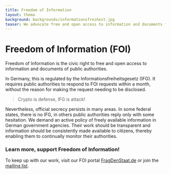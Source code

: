 ```yaml
---
title: Freedom of Information
layout: thema
background: backgrounds/informationsfreiheit.jpg
teaser: We advocate free and open access to information and documents from public authorities.
---
```


# Freedom of Information (FOI)

Freedom of Information is the civic right to free and open access to information and documents of public authorities.

In Germany, this is regulated by the Informationsfreiheitsgesetz (IFG). It requires public authorities to respond to FOI requests within a month, without the reason for making the request needing to be disclosed. 

> Crypto is defense, IFG is attack! 

Nevertheless, official secrecy persists in many areas. In some federal states, there is no IFG, in others public authorities reply only with some hesitation. We demand an active policy of freely available information in German government agencies. Their work should be transparent and information should be consistently made available to citizens, thereby enabling them to continually monitor their authorities. 

### Learn more, support Freedom of Information!

To keep up with our work, visit our FOI portal [FragDenStaat.de](https://fragdenstaat.de/) or join the [mailing list](https://lists.okfn.org/mailman/listinfo/fragdenstaat).
